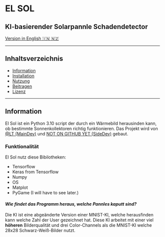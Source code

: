 # EL SOL
## KI-basierender Solarpannle Schadendetector
[Version in English 🇮🇳 🇳🇿](README.md)

---
## Inhaltsverzeichnis
- [Information](#Informationen)
- [Installation](#Installation)
- [Nutzung](#Nutzung)
- [Beitragen](#Beitragen)
- [Lizenz](#Lizenz)
---
## Information
El Sol ist ein Python 3.10 script der durch ein Wärmebild herausinden kann, ob bestimmte Sonnenkollektoren richtig funktionieren. Das Projekt wird von [@LT (MainDev)](https://github.com/LesesTrickshon) und [NOT ON GITHUB YET (SideDev)](https://github.com/LesesTrickshon/el-sol) gebaut.
### Funktionalität
El Sol nutz diese Bibilotheken:
- Tensorflow
- Keras from Tensorflow
- Numpy
- OS
- Matplot
- PyGame (I will have to see later.)

#### *Wie findet das Programm heraus, welche Pannles kaputt sind?*
Die KI ist eine abgeänderte Version einer MNIST-KI, welche herausfinden kann welche Zahl der User gezeichnet hat. Diese KI arbeitet mit einer viel **höheren** Bilderqualität und drei Color-Channels als die MNIST-KI welche 28x28 Schwarz-Weiß-Bilder nutzt.
